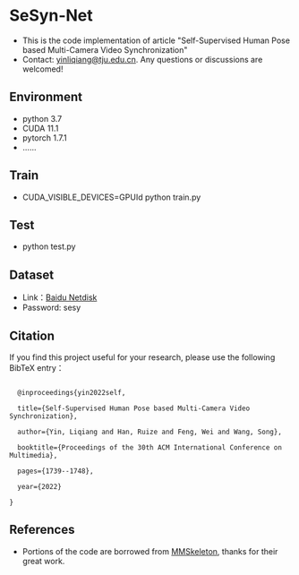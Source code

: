 # SeSyn-Net
+ This is the code implementation of article "Self-Supervised Human Pose based Multi-Camera Video Synchronization"
+ Contact: yinliqiang@tju.edu.cn. Any questions or discussions are welcomed!

## Environment
+ python 3.7
+ CUDA 11.1
+ pytorch 1.7.1
+ ......

## Train
+ CUDA_VISIBLE_DEVICES=GPUId python train.py

## Test
+ python test.py

## Dataset
+ Link：[Baidu Netdisk](https://pan.baidu.com/s/139Zi6_S7DuduktAVKiV_Jw)
+ Password: sesy

## Citation
If you find this project useful for your research, please use the following BibTeX entry：
```

  @inproceedings{yin2022self,

  title={Self-Supervised Human Pose based Multi-Camera Video Synchronization},
  
  author={Yin, Liqiang and Han, Ruize and Feng, Wei and Wang, Song},
  
  booktitle={Proceedings of the 30th ACM International Conference on Multimedia},
  
  pages={1739--1748},
  
  year={2022}
  
}
```

## References
+ Portions of the code are borrowed from [MMSkeleton](https://github.com/open-mmlab/mmskeleton), thanks for their great work.
